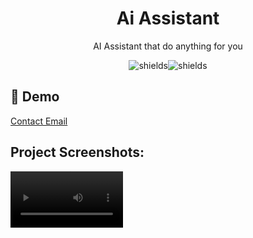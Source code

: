 <h1 align="center" id="title">Ai Assistant</h1>

<p align="center" id="description">AI Assistant that do anything for you</p>


<p align="center"><img src="https://img.shields.io/badge/download-you_like-blue" alt="shields"><img src="https://img.shields.io/badge/contributors-3-red" alt="shields"></p>

<!-- <div align="center">
  <img align="center" src="images\logo.png" alt="project-screenshot" width="400" height="400/">
</div> -->


<h2>🚀 Demo</h2>

[Contact Email](mailto:support@coullax.com)

<h2>Project Screenshots:</h2>

<video src='video/demo.mp4' width=180/>
<img align="center" src="images\screenshot1.png" alt="project-screenshot" width="800" height="400/">
<img align="center" src="images\screenshot2.png" alt="project-screenshot" width="800" height="400/">
<img align="center" src="images\screenshot3.png" alt="project-screenshot" width="800" height="400/">
<img align="center" src="images\screenshot4.png" alt="project-screenshot" width="800" height="400/">
<img align="center" src="images\screenshot5.png" alt="project-screenshot" width="800" height="400/">
  
  
<h2>💻 Built with</h2>

Technologies used in the project:

*   React js
*   GPT (OpenAI)
*   Google gemini
*   ElevenLabs
*   Node js
*   API Inegrations

